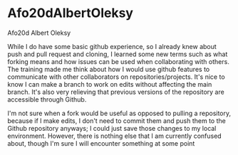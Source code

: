 # Afo20dAlbertOleksy
Afo20d Albert Oleksy

While I do have some basic github experience, 
so I already knew about push and pull request and cloning, I learned some new terms such as what forking means and how issues can 
be used when collaborating with others. The training made me think about how I would use github features to communicate with other 
collaborators on repositories/projects. It's nice to know I can make a branch to work on edits without affecting the main branch. 
It's also very relieving that previous versions of the repository are accessible through Github.

I'm not sure when a fork would be useful as opposed to pulling a repository, 
because if I make edits, I don't need to commit them and push them to the Github repository anyways; 
I could just save those changes to my local environment. However, there is nothing else that I am currently confused about,
though I'm sure I will encounter something at some point
